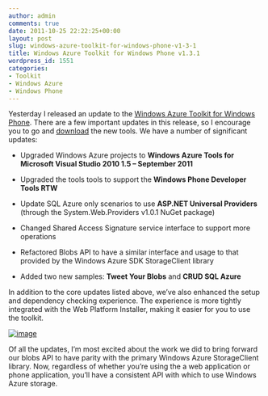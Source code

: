 ```yaml
---
author: admin
comments: true
date: 2011-10-25 22:22:25+00:00
layout: post
slug: windows-azure-toolkit-for-windows-phone-v1-3-1
title: Windows Azure Toolkit for Windows Phone v1.3.1
wordpress_id: 1551
categories:
- Toolkit
- Windows Azure
- Windows Phone
---
```


Yesterday I released an update to the [Windows Azure Toolkit for Windows Phone](http://watwp.codeplex.com/). There are a few important updates in this release, so I encourage you to go and [download](http://watwp.codeplex.com/releases/view/75654) the new tools. We have a number of significant updates:

 

  
  * Upgraded Windows Azure projects to **Windows Azure Tools for Microsoft Visual Studio 2010 1.5 – September 2011**
   
  * Upgraded the tools tools to support the **Windows Phone Developer Tools RTW**
   
  * Update SQL Azure only scenarios to use **ASP.NET Universal Providers** (through the System.Web.Providers v1.0.1 NuGet package) 
   
  * Changed Shared Access Signature service interface to support more operations 
   
  * Refactored Blobs API to have a similar interface and usage to that provided by the Windows Azure SDK StorageClient library 
   
  * Added two new samples: **Tweet Your Blobs** and **CRUD SQL Azure**
 

In addition to the core updates listed above, we’ve also enhanced the setup and dependency checking experience. The experience is more tightly integrated with the Web Platform Installer, making it easier for you to use the toolkit.

 

[![image](https://wadewegner.blob.core.windows.net/wordpress/2011/10/image_thumb.png)](https://wadewegner.blob.core.windows.net/wordpress/2011/10/image.png)

 

Of all the updates, I’m most excited about the work we did to bring forward our blobs API to have parity with the primary Windows Azure StorageClient library. Now, regardless of whether you’re using the a web application or phone application, you’ll have a consistent API with which to use Windows Azure storage.
